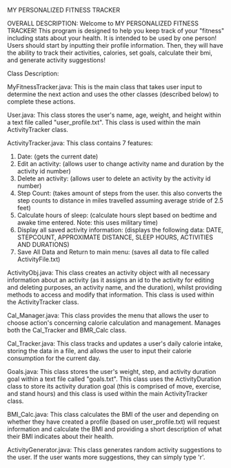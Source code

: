MY PERSONALIZED FITNESS TRACKER

OVERALL DESCRIPTION:
Welcome to MY PERSONALIZED FITNESS TRACKER! This program is designed to help you keep track of your "fitness" including stats about your health.
It is intended to be used by one person! Users should start by inputting their profile information. Then, they will have
the ability to track their activities, calories, set goals, calculate their bmi, and generate activity suggestions! 



Class Description:

MyFitnessTracker.java: This is the main class that takes user input to determine the next action and uses the other classes (described below) to complete these actions.

User.java: This class stores the user's name, age, weight, and height within a text file called "user_profile.txt". This class is used within the main ActivityTracker class.

ActivityTracker.java: This class contains 7 features:
  1. Date: (gets the current date)
  2. Edit an activity: (allows user to change activity name and duration by the activity id number)
  3. Delete an activity: (allows user to delete an activity by the activity id number)
  4. Step Count: (takes amount of steps from the user. this also converts the step counts to distance in miles travelled assuming average stride of 2.5 feet)
  5. Calculate hours of sleep: (calculate hours slept based on bedtime and awake time entered. Note: this uses military time)
  6. Display all saved activity information: (displays the following data: DATE, STEPCOUNT, APPROXIMATE DISTANCE, SLEEP HOURS, ACTIVITIES AND DURATIONS)
  7. Save All Data and Return to main menu: (saves all data to file called ActivityFile.txt)

ActivityObj.java: This class creates an activity object with all necessary information about an activity (as it assigns an id to the activity for editing and deleting purposes,
an activity name, and the duration), whilst providing methods to access and modify that information. This class is used within the ActivityTracker class.

Cal_Manager.java:
This class provides the menu that allows the user to choose action's concerning calorie calculation and management. Manages both the Cal_Tracker and BMR_Calc class.

Cal_Tracker.java:
This class tracks and updates a user's daily calorie intake, storing the data in a file, and allows the user to input their calorie consumption for the current day.

Goals.java: This class stores the user's weight, step, and activity duration goal within a text file called "goals.txt". This class uses the ActivityDuration class to store its activity duration goal (this is comprised of move, exercise, and stand hours) and this class is used within the main ActivityTracker class.

BMI_Calc.java:
This class calculates the BMI of the user and depending on whether they have created a profile (based on user_profile.txt) will request information and calculate the BMI and providing a short description of what their BMI indicates about their health. 

ActivityGenerator.java: This class generates random activity suggestions to the user. If the user wants more suggestions, they can simply type 'r'.
